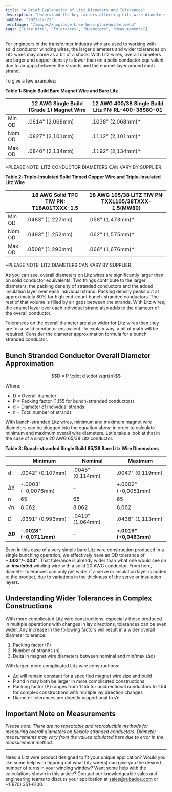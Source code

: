 ```yaml
---
title: "A Brief Explanation of Litz Diameters and Tolerances"
description: "Understand the key factors affecting Litz wire diameters and tolerances, and how to specify them correctly."
pubDate: "2023-12-21"
heroImage: "/images/knowledge-base-hero-placeholder.webp"
tags: ["Litz Wire", "Tolerances", "Diameters", "Measurements"]
---
```


For engineers in the transformer industry who are used to working with solid conductor winding wires, the larger diameters and wider tolerances on Litz wires may come as a bit of a shock. With Litz wires, overall diameters are larger and copper density is lower than on a solid conductor equivalent due to air gaps between the strands and the enamel layer around each strand.

To give a few examples:

**Table 1: Single Build Bare Magnet Wire and Bare Litz**

| | 12 AWG Single Build (Grade 1) Magnet Wire | 12 AWG 400/38 Single Build Litz PN: RL-400-38S80-01 |
|---|---|---|
| Min OD | .0814" (2,068mm) | .1038" (2,068mm)* |
| Nom OD | .0827" (2,101mm) | .1112" (2,101mm)* |
| Max OD | .0840" (2,134mm) | .1192" (2,134mm)* |

*PLEASE NOTE: LITZ CONDUCTOR DIAMETERS CAN VARY BY SUPPLIER.

**Table 2: Triple-Insulated Solid Tinned Copper Wire and Triple-Insulated Litz Wire**

| | 18 AWG Solid TPC TIW PN: T18A01TXXX-1.5 | 18 AWG 105/38 LITZ TIW PN: TXXL105/38TXXX-1.5(MW80) |
|---|---|---|
| Min OD | .0483" (1,227mm) | .058" (1,473mm)* |
| Nom OD | .0493" (1,252mm) | .062" (1,575mm)* |
| Max OD | .0508" (1,290mm) | .066" (1,676mm)* |

*PLEASE NOTE: LITZ DIAMETERS CAN VARY BY SUPPLIER.

As you can see, overall diameters on Litz wires are significantly larger than on solid conductor equivalents. Two things contribute to the larger diameters: the packing density of stranded conductors and the added insulation layer over each individual strand. Packing density peaks out at approximately 80% for high end-count bunch-stranded conductors. The rest of that volume is filled by air gaps between the strands. With Litz wires, the enamel layer over each individual strand also adds to the diameter of the overall conductor.

Tolerances on the overall diameter are also wider for Litz wires than they are for a solid conductor equivalent. To explain why, a bit of math will be required. Consider the diameter approximation formula for a bunch stranded conductor:

## Bunch Stranded Conductor Overall Diameter Approximation

$$D = P \cdot d \cdot \sqrt{n}$$

Where:
- D = Overall diameter
- P = Packing factor (1.155 for bunch-stranded conductors)
- d = Diameter of individual strands
- n = Total number of strands

With bunch-stranded Litz wires, minimum and maximum magnet wire diameters can be plugged into the equation above in order to calculate minimum and maximum overall wire diameters. Let's take a look at that in the case of a simple 20 AWG 65/38 Litz conductor.

**Table 3: Bunch-stranded Single Build 65/38 Bare Litz Wire Dimensions**

| | Minimum | Nominal | Maximum |
|---|---|---|---|
| d | .0042" (0,107mm) | .0045" (0,114mm) | .0047" (0,119mm) |
| Δd | -.0003" (-0,0076mm) | – | +.0002" (+0,0051mm) |
| n | 65 | 65 | 65 |
| √n | 8.062 | 8.062 | 8.062 |
| D | .0391" (0,993mm) | .0419" (1,064mm) | .0438" (1,113mm) |
| **ΔD** | **-.0028" (-0,0711mm)** | **–** | **+.0019" (+0,0483mm)** |

Even in this case of a very simple bare Litz wire construction produced in a single bunching operation, we effectively have an OD tolerance of **+.002"/-.003"**. That tolerance is already wider than what one would see on an **_insulated_** winding wire with a solid 20 AWG conductor. From here, diameter tolerances can only get wider if a serve or insulation layer is added to the product, due to variations in the thickness of the serve or insulation layers.

## Understanding Wider Tolerances in Complex Constructions

With more complicated Litz wire constructions, especially those produced in multiple operations with changes in lay directions, tolerances can be even wider. Any increase in the following factors will result in a wider overall diameter tolerance:

1. Packing factor (P)
2. Number of strands (n)
3. Delta in magnet wire diameters between nominal and min/max (Δd)

With larger, more complicated Litz wire constructions:
- Δd will remain constant for a specified magnet wire size and build
- P and n may both be larger in more complicated constructions
- Packing factor (P) ranges from 1.155 for unidirectional conductors to 1.54 for complex constructions with multiple lay direction changes
- Diameter tolerances are directly proportional to √n

## Important Note on Measurements

_Please note: There are no repeatable and reproducible methods for measuring overall diameters on flexible stranded conductors. Diameter measurements may vary from the values tabulated here due to error in the measurement method._

---

Need a Litz wire product designed to fit your unique application? Would you like some help with figuring out what Litz wire(s) can give you the desired number of turns in your winding window? Want some help with the calculations shown in this article? Contact our knowledgeable sales and engineering teams to discuss your application at sales@rubadue.com or +1(970) 351-6100.

